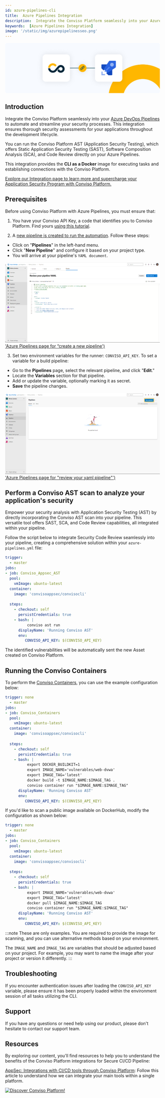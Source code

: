 ```yaml
---
id: azure-pipelines-cli
title:  Azure Pipelines Integration
description:  Integrate the Conviso Platform seamlessly into your Azure DevOps Pipelines to automate and streamline your security processes. Discover!
keywords:  [Azure Pipelines Integration]
image: '/static/img/azurepipelinesseo.png'
---
```


<div style={{textAlign: 'center'}}>

[![img](../../static/img/azure-pipelines.png 'Azure Pipelines')](https://cta-service-cms2.hubspot.com/web-interactives/public/v1/track/redirect?encryptedPayload=AVxigLKtcWzoFbzpyImNNQsXC9S54LjJuklwM39zNd7hvSoR%2FVTX%2FXjNdqdcIIDaZwGiNwYii5hXwRR06puch8xINMyL3EXxTMuSG8Le9if9juV3u%2F%2BX%2FCKsCZN1tLpW39gGnNpiLedq%2BrrfmYxgh8G%2BTcRBEWaKasQ%3D&webInteractiveContentId=125788977029&portalId=5613826)

</div>


## Introduction

Integrate the Conviso Platform seamlessly into your [Azure DevOps Pipelines](https://dev.azure.com/) to automate and streamline your security processes. This integration ensures thorough security assessments for your applications throughout the development lifecycle.

You can run the Conviso Platform AST (Application Security Testing), which offers Static Application Security Testing (SAST), Software Composition Analysis (SCA), and Code Review directly on your Azure Pipelines.

This integration provides the **CLI as a Docker** image for executing tasks and establishing connections with the Conviso Platform.

[Explore our Integration page to learn more and supercharge your Application Security Program with Conviso Platform.](https://cta-service-cms2.hubspot.com/web-interactives/public/v1/track/redirect?encryptedPayload=AVxigLKtcWzoFbzpyImNNQsXC9S54LjJuklwM39zNd7hvSoR%2FVTX%2FXjNdqdcIIDaZwGiNwYii5hXwRR06puch8xINMyL3EXxTMuSG8Le9if9juV3u%2F%2BX%2FCKsCZN1tLpW39gGnNpiLedq%2BrrfmYxgh8G%2BTcRBEWaKasQ%3D&webInteractiveContentId=125788977029&portalId=5613826)

## Prerequisites

Before using Conviso Platform with Azure Pipelines, you must ensure that:

1. You have your Conviso API Key, a code that identifies you to Conviso Platform. Find yours [using this tutorial](https://docs.convisoappsec.com/api/generate-apikey).

2. A [new pipeline is created to run the automation](https://learn.microsoft.com/en-us/azure/devops/pipelines/create-first-pipeline?view=azure-devops#:~:text=Go%20to%20the%20Pipelines%20tab,start%20with%20an%20Empty%20job.). Follow these steps:
* Click on "**Pipelines**" in the left-hand menu.
* Click "**New Pipeline**" and configure it based on your project type.
* You will arrive at your pipeline's ```YAML document```.

<div style={{textAlign: 'center'}}>

[![img](../../static/img/azure-pipelines1.png) 'Azure Pipelines page for “create a new pipeline')](https://cta-service-cms2.hubspot.com/web-interactives/public/v1/track/redirect?encryptedPayload=AVxigLKtcWzoFbzpyImNNQsXC9S54LjJuklwM39zNd7hvSoR%2FVTX%2FXjNdqdcIIDaZwGiNwYii5hXwRR06puch8xINMyL3EXxTMuSG8Le9if9juV3u%2F%2BX%2FCKsCZN1tLpW39gGnNpiLedq%2BrrfmYxgh8G%2BTcRBEWaKasQ%3D&webInteractiveContentId=125788977029&portalId=5613826)
</div>

3. Set two environment variables for the runner: ```CONVISO_API_KEY```.
To set a variable for a build pipeline:
* Go to the **Pipelines** page, select the relevant pipeline, and click "**Edit**."
* Locate the **Variables** section for that pipeline.
* Add or update the variable, optionally marking it as secret.
* **Save** the pipeline changes.

<div style={{textAlign: 'center'}}>

[![img](../../static/img/azure-pipelines2.png) 'Azure Pipelines page for "review your yaml pipeline"')](https://cta-service-cms2.hubspot.com/web-interactives/public/v1/track/redirect?encryptedPayload=AVxigLKtcWzoFbzpyImNNQsXC9S54LjJuklwM39zNd7hvSoR%2FVTX%2FXjNdqdcIIDaZwGiNwYii5hXwRR06puch8xINMyL3EXxTMuSG8Le9if9juV3u%2F%2BX%2FCKsCZN1tLpW39gGnNpiLedq%2BrrfmYxgh8G%2BTcRBEWaKasQ%3D&webInteractiveContentId=125788977029&portalId=5613826)
</div>

## Perform a Conviso AST scan to analyze your application's security
Empower your security analysis with Application Security Testing (AST) by directly incorporating the Conviso AST scan into your pipeline. This versatile tool offers SAST, SCA, and Code Review capabilities, all integrated within your pipeline.

Follow the script below to integrate Security Code Review seamlessly into your pipeline, creating a comprehensive solution within your ```azure-pipelines.yml``` file:

```yml
trigger:
  - master  
jobs:
- job: Conviso_Appsec_AST
  pool:
    vmImage: ubuntu-latest
  container:
    image: 'convisoappsec/convisocli'

  steps:
    - checkout: self
      persistCredentials: true
    - bash: |
          conviso ast run
      displayName: 'Running Conviso AST'
      env:
         CONVISO_API_KEY: $(CONVISO_API_KEY)
```

The identified vulnerabilities will be automatically sent the new Asset created on Conviso Platform. 

## Running the Conviso Containers

To perform the [Conviso Containers](../security-scans/conviso-containers/conviso-containers.md), you can use the example configuration below:

```yml
trigger: none
  - master  
jobs:
- job: Conviso_Containers
  pool:
    vmImage: ubuntu-latest
  container:
    image: 'convisoappsec/convisocli'

  steps:
    - checkout: self
      persistCredentials: true
    - bash: |
          export DOCKER_BUILDKIT=1
          export IMAGE_NAME='vulnerables/web-dvwa'
          export IMAGE_TAG='latest'
          docker build -t $IMAGE_NAME:$IMAGE_TAG .
          conviso container run "$IMAGE_NAME:$IMAGE_TAG"
      displayName: 'Running Conviso AST'
      env:
         CONVISO_API_KEY: $(CONVISO_API_KEY)
```

If you'd like to scan a public image available on DockerHub, modify the configuration as shown below:

```yml
trigger: none
  - master  
jobs:
- job: Conviso_Containers
  pool:
    vmImage: ubuntu-latest
  container:
    image: 'convisoappsec/convisocli'

  steps:
    - checkout: self
      persistCredentials: true
    - bash: |
          export IMAGE_NAME='vulnerables/web-dvwa'
          export IMAGE_TAG='latest'
          docker pull $IMAGE_NAME:$IMAGE_TAG
          conviso container run "$IMAGE_NAME:$IMAGE_TAG"
      displayName: 'Running Conviso AST'
      env:
         CONVISO_API_KEY: $(CONVISO_API_KEY)

```

:::note
These are only examples. You are required to provide the image for scanning, and you can use alternative methods based on your environment.

The `IMAGE_NAME` and `IMAGE_TAG` are variables that should be adjusted based on your project. For example, you may want to name the image after your project or version it differently.
:::

## Troubleshooting
If you encounter authentication issues after loading the ```CONVISO_API_KEY``` variable, please ensure it has been properly loaded within the environment session of all tasks utilizing the CLI.

## Support
If you have any questions or need help using our product, please don't hesitate to contact our support team.

## Resources
By exploring our content, you'll find resources to help you to understand the benefits of the Conviso Platform integrations for Secure CI/CD Pipeline:

[AppSec: Integrations with CI/CD tools through Conviso Platform](https://bit.ly/3ODN0jw): Follow this article to understand how we can integrate your main tools within a single platform.

[![Discover Conviso Platform!](https://no-cache.hubspot.com/cta/default/5613826/interactive-125788977029.png)](https://cta-service-cms2.hubspot.com/web-interactives/public/v1/track/redirect?encryptedPayload=AVxigLKtcWzoFbzpyImNNQsXC9S54LjJuklwM39zNd7hvSoR%2FVTX%2FXjNdqdcIIDaZwGiNwYii5hXwRR06puch8xINMyL3EXxTMuSG8Le9if9juV3u%2F%2BX%2FCKsCZN1tLpW39gGnNpiLedq%2BrrfmYxgh8G%2BTcRBEWaKasQ%3D&webInteractiveContentId=125788977029&portalId=5613826)
